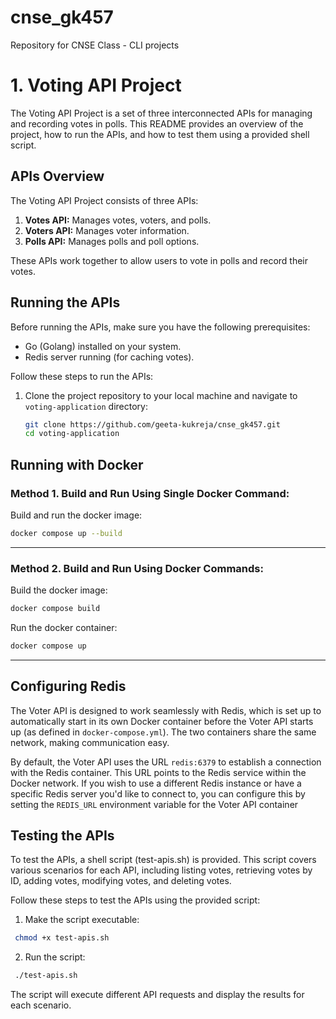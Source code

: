 # cnse_gk457
Repository for CNSE Class - CLI projects
# 1. Voting API Project

The Voting API Project is a set of three interconnected APIs for managing and recording votes in polls. This README provides an overview of the project, how to run the APIs, and how to test them using a provided shell script.

## APIs Overview

The Voting API Project consists of three APIs:

1. **Votes API:** Manages votes, voters, and polls.
2. **Voters API:** Manages voter information.
3. **Polls API:** Manages polls and poll options.

These APIs work together to allow users to vote in polls and record their votes.

## Running the APIs

Before running the APIs, make sure you have the following prerequisites:

- Go (Golang) installed on your system.
- Redis server running (for caching votes).

Follow these steps to run the APIs:

1. Clone the project repository to your local machine and navigate to `voting-application` directory:

   ```bash
   git clone https://github.com/geeta-kukreja/cnse_gk457.git
   cd voting-application
   ```

## Running with Docker

### Method 1. Build and Run Using Single Docker Command:

Build and run the docker image:

```bash
docker compose up --build
```

-----

### Method 2. Build and Run Using Docker Commands:

Build the docker image:

```bash
docker compose build
```

Run the docker container:

```bash
docker compose up
```

-----

## Configuring Redis

The Voter API is designed to work seamlessly with Redis, which is set up to automatically start in its own Docker container before the Voter API starts up (as defined in `docker-compose.yml`). The two containers share the same network, making communication easy.

By default, the Voter API uses the URL `redis:6379` to establish a connection with the Redis container. This URL points to the Redis service within the Docker network. If you wish to use a different Redis instance or have a specific Redis server you'd like to connect to, you can configure this by setting the `REDIS_URL` environment variable for the Voter API container

## Testing the APIs

To test the APIs, a shell script (test-apis.sh) is provided. This script covers various scenarios for each API, including listing votes, retrieving votes by ID, adding votes, modifying votes, and deleting votes.

Follow these steps to test the APIs using the provided script:

1. Make the script executable:
  ```bash
   chmod +x test-apis.sh
   ```

2. Run the script:
  ```bash
   ./test-apis.sh
   ```

The script will execute different API requests and display the results for each scenario.
